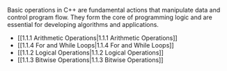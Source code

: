 
Basic operations in C++ are fundamental actions that manipulate data and control program flow. They form the core of programming logic and are essential for developing algorithms and applications.

- [[1.1.1 Arithmetic Operations|1.1.1 Arithmetic Operations]]
- [[1.1.4 For and While Loops|1.1.4 For and While Loops]]
- [[1.1.2 Logical Operations|1.1.2 Logical Operations]]
- [[1.1.3 Bitwise Operations|1.1.3 Bitwise Operations]]
